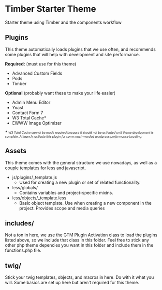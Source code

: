 Timber Starter Theme
====================

Starter theme using Timber and the components workflow

## Plugins

This theme automatically loads plugins that we use often, and recommends some plugins that will help with development and site performance. 

__Required:__ (must use for this theme)
- Advanced Custom Fields
- Pods
- Timber

__Optional__ (probably want these to make your life easier)
- Admin Menu Editor
- Yoast
- Contact Form 7
- W3 Total Cache*
- EWWW Image Optimizer

_* <sub><sup>W3 Total Cache  cannot be made required because it should not be activated until theme development is complete. At launch, activate this plugin for some much-needed wordpress performance boosting.</sub></sup>_

## Assets

This theme comes with the general structure we use nowadays, as well as a couple templates for less and javascript. 

- js/plugins/_template.js
  - Used for creating a new plugin or set of related functionality.
- less/globals/
  - Contains variables and project-specific mixins.
- less/objects/_template.less
  - Basic object template. Use when creating a new component in the project. Provides scope and media queries

## includes/

Not a ton in here, we use the GTM Plugin Activation class to load the plugins listed above, so we include that class in this folder. Feel free to stick any other php theme depencies you want in this folder and include them in the functions.php file. 

## twig/

Stick your twig templates, objects, and macros in here. Do with it what you will. Some basics are set up here but aren't required for this theme. 
